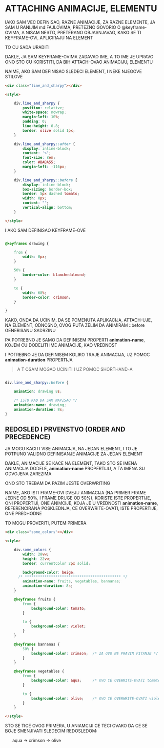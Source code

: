 # ATTACHING ANIMACIJE, ELEMENTU

IAKO SAM VEC DEFINISAO, RAZNE ANIMACIJE, ZA RAZNE ELEMENTE, JA SAM U RANIJIM md FAJLOVIMA, PRETEZNO GOVORIO O @keyframe-OVIMA, A NISAM NESTO, PRETERANO OBJASNJAVAO, KAKO SE TI KEYFRAME-OVI, APLICIRAJU NA ELEMENT

TO CU SADA URADITI

DAKLE, JA SAM  KEYFRAME-OVIMA ZADAVAO IME, A TO IME JE UPRAVO ONO STO CU KORISTITI, DA BIH ATTACH-OVAO ANIMACIJU, ELEMENTU

NAIME, AKO SAM DEFINISAO SLEDECI ELEMENT, I NEKE NJEGOVE STILOVE

```HTML
<div class="line_and_sharpy"></div>

<style>

    div.line_and_sharpy {
        position: relative;
        white-space: nowrap;
        margin-left: 10%;
        padding: 0;
        line-height: 0.8;
        border: olive solid 1px;
    }

    div.line_and_sharpy::after {
        display: inline-block;
        content: '✎';
        font-size: 8em;
        color: #BADA55;
        margin-left: -116px;
    }

    div.line_and_sharpy::before {
        display: inline-block;
        box-sizing: border-box;
        border: 5px dashed tomato;
        width: 0px;
        content: "";
        vertical-align: bottom;
    }

</style>
```

I AKO SAM DEFINISAO KEYFRAME-OVE

```CSS

@keyframes drawing {

    from {
        width: 0px;
    }

    50% {
        border-color: blanchedalmond;
    }

    to {
        width: 68%;
        border-color: crimson;
    }

}

```

KAKO, ONDA DA UCINIM, DA SE POMENUTA APLIKACIJA, ATTACH-UJE, NA ELEMENT, ODNOSNO, OVOG PUTA ZELIM DA ANIMIRAM ::before GENERISANU SADRZINU

PA POTREBNO JE SAMO DA DEFINISEM PROPERTI **animation-name**, KOJEM CU DODELITI IME ANIMACIJE, KAO VREDNOST

I POTREBNO JE DA DEFINISEM KOLIKO TRAJE ANIMACIJA, UZ POMOC **animation-duration** PROPERTIJA

> A T OSAM MOGAO UCINITI I UZ POMOC SHORTHAND-A

```CSS

div.line_and_sharpy::before {

    animation: drawing 8s;

    /* ISTO KAO DA SAM NAPISAO */
    animation-name: drawing;
    animation-duration: 8s;
}

```

## REDOSLED I PRVENSTVO (ORDER AND PRECEDENCE)

JA MOGU KACITI VISE ANIMACIJA, NA JEDAN ELEMENT, I TO JE POTPUNO VALIDNO DEFINISANJE ANIMACIJE ZA JEDAN ELEMENT

DAKLE, ANIMACIJE SE KACE NA ELEMENT, TAKO STO SE IMENA ANIMACIJA DODELE, **animation-name** PROPERTIJU, A TA IMENA SU ODVOJENA ZAREZIMA

ONO STO TREBAM DA PAZIM JESTE OVERWRITING

NAIME, AKO ISTI FRAME-OVI DVEJU ANIMACIJA (NA PRIMER FRAME JEDNE OD 50%, I FRAME DRUGE OD 50%), KORISTE ISTE PROPERTIJE, ONI PROPERTIJI, ONE ANIMCIJE, KOJA JE U VREDNOSTI **animation-name**, REFERENCIRANA POSKLEDNJA, CE OVERWRITE-OVATI, ISTE PROPERTIJE, ONE PREDHODNE

TO MOGU PROVERITI, PUTEM PRIMERA

```HTML
<div class="some_colors"></div>

<style>

    div.some_colors {
        width: 28vw;
        height: 22vw;
        border: currentColor 2px solid;

        background-color: beige;
      /* ******************************************** */
        animation-name: fruits, vegetables, bannanas;
        animation-duration: 8s;
    }

    @keyframes fruits {
        from {
            background-color: tomato;
        }

        to {
            background-color: violet;
        }
    }

    @keyframes bannanas {
        50% {
            background-color: crimson;  /* ZA OVO NE PRAVIM PITANJE */
        }
    }

    @keyframes vegetables {
        from {
            background-color: aqua;     /* OVO CE OVEWRITE-OVATI tomato */
        }

        to {
            background-color: olive;    /* OVO CE OVERWRITE-OVATI violet */
        }
    }

</style>
```

STO SE TICE OVOG PRIMERA, U ANIAMCIJI CE TECI OVAKO DA CE SE BOJE SMENJIVATI SLEDECIM REDOSLEDOM:

&nbsp;&nbsp;&nbsp;&nbsp;&nbsp; aqua -> crimson -> olive


